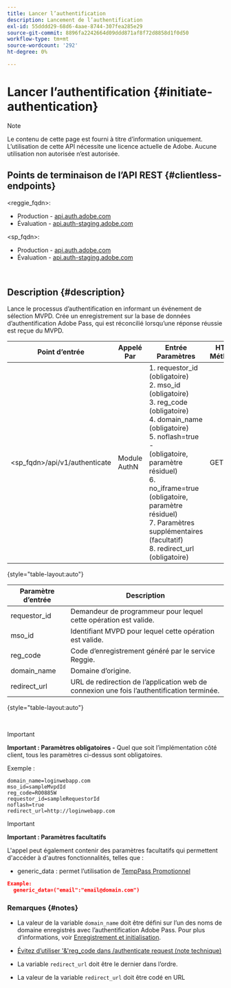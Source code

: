 ```yaml
---
title: Lancer l’authentification
description: Lancement de l’authentification
exl-id: 55dddd29-68d6-4aae-8744-307fea285e29
source-git-commit: 8896fa2242664d09ddd871af8f72d8858d1f0d50
workflow-type: tm+mt
source-wordcount: '292'
ht-degree: 0%

---
```


# Lancer l’authentification {#initiate-authentication}

>[!NOTE]
>
>Le contenu de cette page est fourni à titre d’information uniquement. L’utilisation de cette API nécessite une licence actuelle de Adobe. Aucune utilisation non autorisée n’est autorisée.

## Points de terminaison de l’API REST {#clientless-endpoints}

&lt;reggie_fqdn>:

* Production - [api.auth.adobe.com](http://api.auth.adobe.com/)
* Évaluation - [api.auth-staging.adobe.com](http://api.auth-staging.adobe.com/)

&lt;sp_fqdn>:

* Production - [api.auth.adobe.com](http://api.auth.adobe.com/)
* Évaluation - [api.auth-staging.adobe.com](http://api.auth-staging.adobe.com/)

</br>


## Description {#description}

Lance le processus d’authentification en informant un événement de sélection MVPD. Crée un enregistrement sur la base de données d’authentification Adobe Pass, qui est réconcilié lorsqu’une réponse réussie est reçue du MVPD.



| Point d’entrée | Appelé  </br>Par | Entrée   </br>Paramètres | HTTP  </br>Méthode | Réponse | HTTP  </br>Réponse |
| --- | --- | --- | --- | --- | --- |
| &lt;sp_fqdn>/api/v1/authenticate | Module AuthN | 1. requestor_id (obligatoire)</br>2.  mso_id (obligatoire)</br>3.  reg_code (obligatoire)</br>4.  domain_name (obligatoire)</br>5.  noflash=true -  </br>    (obligatoire, paramètre résiduel)</br>6.  no_iframe=true (obligatoire, paramètre résiduel)</br>7.  Paramètres supplémentaires (facultatif)</br>8.  redirect_url (obligatoire) | GET | L’application web de connexion est redirigée vers la page de connexion MVPD. | 302 pour les mises en oeuvre de redirection complètes |

{style="table-layout:auto"}


| Paramètre d’entrée | Description |
| --- | --- |
| requestor_id | Demandeur de programmeur pour lequel cette opération est valide. |
| mso_id | Identifiant MVPD pour lequel cette opération est valide. |
| reg_code | Code d’enregistrement généré par le service Reggie. |
| domain_name | Domaine d’origine. |
| redirect_url | URL de redirection de l’application web de connexion une fois l’authentification terminée. |

{style="table-layout:auto"}

</br>

>[!IMPORTANT]
> 
>**Important : Paramètres obligatoires -** Quel que soit l’implémentation côté client, tous les paramètres ci-dessus sont obligatoires.
>
>
>Exemple :
>
>```
>domain_name=loginwebapp.com
>mso_id=sampleMvpdId
>reg_code=RO0885W
>requestor_id=sampleRequestorId
>noflash=true
>redirect_url=http://loginwebapp.com
>```

>[!IMPORTANT]
> 
>**Important : Paramètres facultatifs**
>
>L&#39;appel peut également contenir des paramètres facultatifs qui permettent d&#39;accéder à d&#39;autres fonctionnalités, telles que :
>
> * generic\_data : permet l’utilisation de [TempPass Promotionnel](/help/authentication/promotional-temp-pass.md)
>
>```JSON
>Example:
>   generic_data=("email":"email@domain.com")
>```


### **Remarques** {#notes}

* La valeur de la variable `domain_name` doit être défini sur l’un des noms de domaine enregistrés avec l’authentification Adobe Pass. Pour plus d’informations, voir [Enregistrement et initialisation](/help/authentication/programmer-overview.md).

* [Évitez d’utiliser &#39;&amp;&#39;reg\_code dans /authenticate request (note technique)](/help/authentication/clientless-avoid-using-reg-code-in-authenticate-request.md)

* La variable `redirect_url` doit être le dernier dans l’ordre.

* La valeur de la variable `redirect_url` doit être codé en URL

